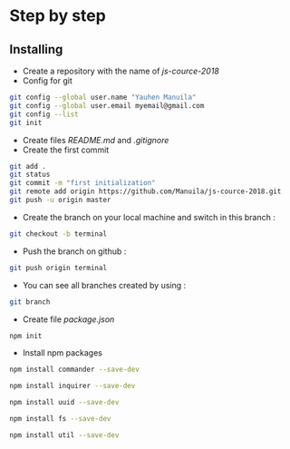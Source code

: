 # Step by step

## Installing

* Create a repository with the name of *js-cource-2018*
* Config for git
```bash
git config --global user.name "Yauhen Manuila"
git config --global user.email myemail@gmail.com
git config --list
git init
```
* Create files *README.md* and *.gitignore*
* Create the first commit
```bash
git add .
git status
git commit -m "first initialization"
git remote add origin https://github.com/Manuila/js-cource-2018.git
git push -u origin master
```
* Create the branch on your local machine and switch in this branch :
```bash
git checkout -b terminal
```
* Push the branch on github :
```bash
git push origin terminal
```
* You can see all branches created by using :
```bash
git branch
```
* Create file *package.json*
```bash
npm init
```
* Install npm packages
```bash
npm install commander --save-dev
```
```bash
npm install inquirer --save-dev
```
```bash
npm install uuid --save-dev
```
```bash
npm install fs --save-dev
```
```bash
npm install util --save-dev
```